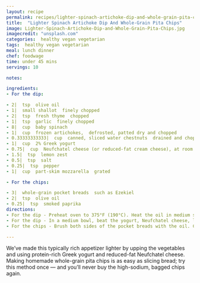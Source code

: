 ```yaml
---
layout: recipe
permalink: recipes/lighter-spinach-artichoke-dip-and-whole-grain-pita-chips
title:  "Lighter Spinach Artichoke Dip And Whole-Grain Pita Chips"
image: Lighter-Spinach-Artichoke-Dip-and-Whole-Grain-Pita-Chips.jpg
imagecredit: "unsplash.com"
categories:  healthy vegan vegetarian
tags:  healthy vegan vegetarian
meal: lunch dinner
chef: foodwage
time: under 45 mins
servings: 10

notes:

ingredients:
- For the dip:

- 2|  tsp  olive oil
- 1|  small shallot  finely chopped
- 2|  tsp  fresh thyme  chopped
- 1|  tsp  garlic  finely chopped
- 8|  cup  baby spinach
- 1|  cup  frozen artichokes,  defrosted, patted dry and chopped
- 0.33333333333|  cup  canned, sliced water chestnuts  drained and chopped
- 1|  cup  2% Greek yogurt
- 0.75|  cup  Neufchatel cheese (or reduced-fat cream cheese), at room temperature
- 1.5|  tsp  lemon zest
- 0.5|  tsp  salt
- 0.25|  tsp  pepper
- 1|  cup  part-skim mozzarella  grated

- For the chips:

- 3|  whole-grain pocket breads  such as Ezekiel
- 2|  tsp  olive oil
- 0.25|  tsp  smoked paprika
directions:
- For the dip - Preheat oven to 375°F (190°C). Heat the oil in medium sauté pan over medium heat. Add the shallots and cook until tender, 2 minutes. Add the thyme and garlic and sauté until fragrant, 20 seconds. Add the spinach and toss with tongs until wilted, 3 minutes. Place in a strainer and squeeze out the excess moisture. Chop and set aside.
- For the dip - In a medium bowl, beat the yogurt, Neufchatel cheese, lemon zest, salt and pepper until blended. Add the spinach mixture, artichokes, water chestnuts and half the mozzarella cheese and stir with a spoon until blended. Transfer to a 4-quart baking dish. Sprinkle with the remaining cheese and bake, uncovered, until bubbly, 30–35 minutes. (The unbaked dip can be covered and kept in the refrigerator for up to two days before baking.)
- For the chips - Brush both sides of the pocket breads with the oil. Cut the breads in half, open them up into pockets, and then peel the 2 sides apart to make 2 thinner pieces of bread. Cut each piece into 5 wedges. Repeat with remaining pitas. Arrange pita wedges on a baking sheet in a single layer and sprinkle with paprika. Bake until crispy and golden brown, 15 minutes. Serve the warm dip with the pita chips

---
```


We’ve made this typically rich appetizer lighter by upping the vegetables and using protein-rich Greek yogurt and reduced-fat Neufchatel cheese. Making homemade whole-grain pita chips is as easy as slicing bread; try this method once — and you’ll never buy the high-sodium, bagged chips again.
